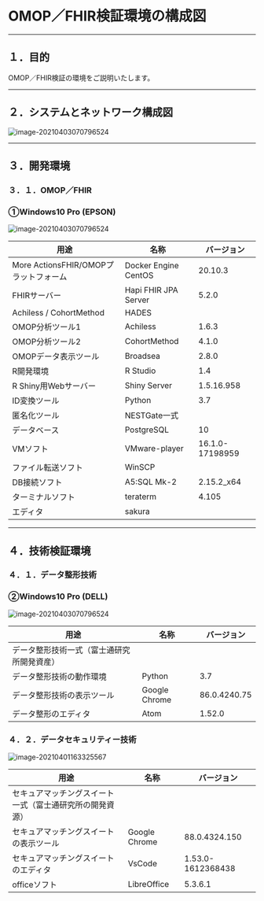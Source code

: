 # OMOP／FHIR検証環境の構成図





------

## １．目的

OMOP／FHIR検証の環境をご説明いたします。



------
## ２．システムとネットワーク構成図

![image-20210403070796524](../images/OMOP.FHIR_Verification_Environment_Diagram/image-20210403051996524.png)

------
## ３．開発環境

### ３．１．OMOP／FHIR

### ①Windows10 Pro (EPSON)

![image-20210403070796524](../images/OMOP.FHIR_Verification_Environment_Diagram/image-20210403071974329.png)

| 用途                                  | 名称                 | バージョン      |
| ------------------------------------- | -------------------- | --------------- |
| More ActionsFHIR/OMOPプラットフォーム | Docker Engine CentOS | 20.10.3         |
| FHIRサーバー                          | Hapi FHIR JPA Server | 5.2.0           |
| Achiless / CohortMethod               | HADES                |                 |
| OMOP分析ツール1                       | Achiless             | 1.6.3           |
| OMOP分析ツール2                       | CohortMethod         | 4.1.0           |
| OMOPデータ表示ツール                  | Broadsea             | 2.8.0           |
| R開発環境                             | R Studio             | 1.4             |
| R Shiny用Webサーバー                  | Shiny Server         | 1.5.16.958      |
| ID変換ツール                          | Python               | 3.7             |
| 匿名化ツール                          | NESTGate一式         |                 |
| データベース                          | PostgreSQL           | 10              |
| VMソフト                              | VMware-player        | 16.1.0-17198959 |
| ファイル転送ソフト                    | WinSCP               |                 |
| DB接続ソフト                          | A5:SQL Mk-2          | 2.15.2_x64      |
| ターミナルソフト                      | teraterm             | 4.105           |
| エディタ                              | sakura               |                 |





------

## ４．技術検証環境

### ４．１．データ整形技術

### ②Windows10 Pro (DELL)

![image-20210403070796524](../images/OMOP.FHIR_Verification_Environment_Diagram/imge-202104030044862453.png)

| 用途                                       | 名称          | バージョン   |
| ------------------------------------------ | ------------- | ------------ |
| データ整形技術一式（富士通研究所開発資産） |               |              |
| データ整形技術の動作環境                   | Python        | 3.7          |
| データ整形技術の表示ツール                 | Google Chrome | 86.0.4240.75 |
| データ整形のエディタ                       | Atom          | 1.52.0       |



### ４．２．データセキュリティー技術

![image-20210401163325567](../images/OMOP.FHIR_Verification_Environment_Diagram/imge-202104030832645522.png)

| 用途                                                     | 名称          | バージョン        |
| -------------------------------------------------------- | ------------- | ----------------- |
| セキュアマッチングスイート一式（富士通研究所の開発資源） |               |                   |
| セキュアマッチングスイートの表示ツール                   | Google Chrome | 88.0.4324.150     |
| セキュアマッチングスイートのエディタ                     | VsCode        | 1.53.0-1612368438 |
| officeソフト                                             | LibreOffice   | 5.3.6.1           |